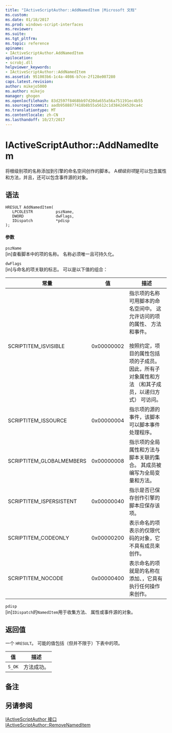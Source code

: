 ```yaml
---
title: "IActiveScriptAuthor::AddNamedItem |Microsoft 文档"
ms.custom: 
ms.date: 01/18/2017
ms.prod: windows-script-interfaces
ms.reviewer: 
ms.suite: 
ms.tgt_pltfrm: 
ms.topic: reference
apiname:
- IActiveScriptAuthor.AddNamedItem
apilocation:
- scrobj.dll
helpviewer_keywords:
- IActiveScriptAuthor::AddNamedItem
ms.assetid: 951003b6-1c4a-4086-b7ce-2f128e007280
caps.latest.revision: 
author: mikejo5000
ms.author: mikejo
manager: ghogen
ms.openlocfilehash: 83d2597f8468bb97d20da655a56a751191ec4b55
ms.sourcegitcommit: aadb9588877418b8b55a5612c1d3842d4520ca4c
ms.translationtype: MT
ms.contentlocale: zh-CN
ms.lasthandoff: 10/27/2017
---
```

# <a name="iactivescriptauthoraddnameditem"></a>IActiveScriptAuthor::AddNamedItem
将根级别项的名称添加到引擎的命名空间创作的脚本。 A*根级别项*是可以包含属性和方法，并且，还可以包含事件源的对象。  
  
## <a name="syntax"></a>语法  
  
```  
HRESULT AddNamedItem(  
   LPCOLESTR          pszName,  
   DWORD              dwFlags,  
   IDispatch          *pdisp  
);  
```  
  
#### <a name="parameters"></a>参数  
 `pszName`  
 [in]查看脚本中的项的名称。 名称必须唯一且可持久化。  
  
 `dwFlags`  
 [in]与命名的项关联的标志。 可以是以下值的组合：  
  
|常量|值|描述|  
|--------------|-----------|-----------------|  
|SCRIPTITEM_ISVISIBLE|0x00000002|指示项的名称可用脚本的命名空间中。 这允许访问的项的属性、 方法和事件。<br /><br /> 按照约定，项目的属性包括项的子成员。 因此，所有子对象属性和方法 （和其子成员，以递归方式） 可访问。|  
|SCRIPTITEM_ISSOURCE|0x00000004|指示项的源的事件，该脚本可以脚本事件处理程序。|  
|SCRIPTITEM_GLOBALMEMBERS|0x00000008|指示项的全局属性和方法与脚本关联的集合。 其成员被编写为全局变量和方法。|  
|SCRIPTITEM_ISPERSISTENT|0x00000040|指示是否已保存创作引擎的脚本应保存该项。|  
|SCRIPTITEM_CODEONLY|0x00000200|表示命名的项表示的仅限代码的对象，它不具有成员来创作。|  
|SCRIPTITEM_NOCODE|0x00000400|表示命名的项就是的名称在添加、，它具有执行任何操作来创作。|  
  
 `pdisp`  
 [in]`IDispatch`的`NamedItem`用于收集方法、 属性或事件源的对象。  
  
## <a name="return-value"></a>返回值  
 一个 `HRESULT`。 可能的值包括（但并不限于）下表中的项。  
  
|值|描述|  
|-----------|-----------------|  
|`S_OK`|方法成功。|  
  
## <a name="remarks"></a>备注  
  
## <a name="see-also"></a>另请参阅  
 [IActiveScriptAuthor 接口](../../winscript/reference/iactivescriptauthor-interface.md)   
 [IActiveScriptAuthor::RemoveNamedItem](../../winscript/reference/iactivescriptauthor-removenameditem.md)